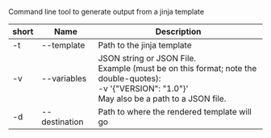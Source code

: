 Command line tool to generate output from a jinja template

| short | Name            | Description                                                                                                                                                                                                                                                         |
|-------|-----------------|---------------------------------------------------------------------------------------------------------------------------------------------------------------------------------------------------------------------------------------------------------------------|
| -t    | --template      | Path to the jinja template                                                                                                                                                                                                                                          |
| -v    | --variables     | JSON string or JSON File.<br>Example (must be on this format; note the double-quotes):<br>-v '{\"VERSION\": \"1.0\"}'<br>May also be a path to a JSON file. |
| -d    | --destination   | Path to where the rendered template will go                                                                                                                                                                                                                         |